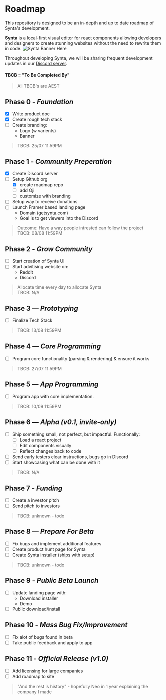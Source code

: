 # Roadmap 
This repository is designed to be an in-depth and up to date roadmap of Synta's development.

**Synta** is a local-first visual editor for react components allowing developers and designers to create stunning websites without the need to rewrite them in code.
![Synta Banner Here]()

Throughout developing Synta, we will be sharing frequent development updates in our [Discord server]().

#### TBCB = "To Be Completed By"
> All TBCB's are AEST

## Phase 0 - *Foundation*
- [x] Write product doc
- [x] Create rough tech stack
- [ ] Create branding:
  - Logo (w varients)
  - Banner
> TBCB: 25/07 11:59PM 

## Phase 1 - *Community Preperation*
- [x] Create Discord server
- [ ] Setup Github org
  - [x] create roadmap repo
  - [ ] add Oji
  - [ ] customize with branding 
- [ ] Setup way to receive donations
- [ ] Launch Framer based landing page
  - Domain (getsynta.com)
  - Goal is to get viewers into the Discord
> Outcome: Have a way people intrested can follow the project\
> TBCB: 08/08 11:59PM


## Phase 2 - *Grow Community*
- [ ] Start creation of Synta UI
- [ ] Start advitising website on:
  - Reddit 
  - Discord
> Allocate time every day to allocate Synta\
> TBCB: N/A

## Phase 3 — *Prototyping*
- [ ] Finalize Tech Stack
> TBCB: 13/08 11:59PM

## Phase 4 — *Core Programming*
- [ ] Program core functionality (parsing & rendering) & ensure it works
> TBCB: 27/07 11:59PM

## Phase 5 — *App Programming*
- [ ] Program app with core implementation.
> TBCB: 10/09 11:59PM

## Phase 6 — *Alpha (v0.1, invite-only)*
- [ ] Ship something small, not perfect, but impactful. Functionally:
  - [ ] Load a react project
  - [ ] Edit components visually
  - [ ] Reflect changes back to code
- [ ] Send early testers clear instructions, bugs go in Discord
- [ ] Start showcasing what can be done with it
> TBCB: N/A

## Phase 7 - *Funding*
- [ ] Create a investor pitch
- [ ] Send pitch to investors 
> TBCB: unknown - todo

## Phase 8 — *Prepare For Beta*
- [ ] Fix bugs and implement additional features
- [ ] Create product hunt page for Synta
- [ ] Create Synta installer (ships with setup)
> TBCB: unknown - todo

## Phase 9 - *Public Beta Launch*
- [ ] Update landing page with:
  - Download installer
  - Demo
- [ ] Public download/install

## Phase 10 - *Mass Bug Fix/Improvement* 
- [ ] Fix alot of bugs found in beta
- [ ] Take public feedback and apply to app

## Phase 11 - *Official Release (v1.0)*
- [ ] Add licensing for large companies
- [ ] Add roadmap to site

> "And the rest is history" - hopefully Neo in 1 year explaining the company I made
